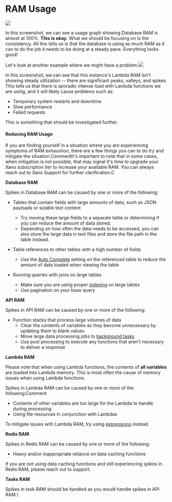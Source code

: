 # RAM Usage

![](https://files.gitbook.com/v0/b/gitbook-x-prod.appspot.com/o/spaces%2F-M8Si5XvG2QHSLi9JcVY%2Fuploads%2FJpxfXYc4Mk4iqiGa7wFc%2Fimage.png?alt=media\&token=66363a03-34a6-4b6f-9c4a-ca441a0993cf)

In this screenshot, we can see a usage graph showing Database RAM is almost at 100%. **This is okay.** What we should be focusing on is the consistency. All this tells us is that the database is using as much RAM as it can to do the job it needs to be doing at a steady pace. Everything looks good!

Let's look at another example where we might have a problem.![](https://files.gitbook.com/v0/b/gitbook-x-prod.appspot.com/o/spaces%2F-M8Si5XvG2QHSLi9JcVY%2Fuploads%2FSVKWvQg8qjoYLskZyUCo%2Fimage.png?alt=media\&token=0373aa27-8ec2-4446-b69d-8e3997a8cfa4)

In this screenshot, we can see that this instance's Lambda RAM isn't showing steady utilization -- there are significant peaks, valleys, and spikes. This tells us that there is sporadic intense load with Lambda functions we are using, and it will likely cause problems such as:

* Temporary system restarts and downtime
* Slow performance
* Failed requests

This is something that should be investigated further.

#### Reducing RAM Usage <a href="#reducing-ram-usage" id="reducing-ram-usage"></a>

If you are finding yourself in a situation where you are experiencing symptoms of RAM exhaustion, there are a few things you can to do try and mitigate the situation.CommentIt's important to note that in some cases, when mitigation is not possible, that may signal it's time to upgrade your Xano subscription tier to increase your available RAM. You can always reach out to Xano Support for further clarification.C

**Database RAM**

Spikes in Database RAM can be caused by one or more of the following:

* Tables that contain fields with large amounts of data, such as JSON payloads or sizable text content
  * Try moving these large fields to a separate table or determining if you can reduce the amount of data stored.
  * Depending on how often the data needs to be accessed, you can also store the large data in text files and store the file path in the table instead.
*   Table references to other tables with a high number of fields

    * Use the [Auto Complete](../../the-database/database-basics/relationships.md#auto-complete) setting on the referenced table to reduce the amount of data loaded when viewing the table


* Running queries with joins on large tables
  * Make sure you are using proper [indexing](../../the-database/database-performance-and-maintenance/indexing.md) on large tables
  * Use pagination on your base query

**API RAM**

Spikes in API RAM can be caused by one or more of the following:

* Function stacks that process large volumes of data
  * Clear the contents of variables as they become unnecessary by updating them to blank values
  * Move large data processing jobs to [background tasks](../../the-function-stack/building-with-visual-development/background-tasks.md)​
  * Use post processing to execute any functions that aren't necessary to deliver a response

**Lambda RAM**

Please note that when using Lambda functions, the contents of **all variables** are loaded into Lambda memory. This is most often the cause of memory issues when using Lambda functions.

Spikes in Lambda RAM can be caused by one or more of the following:Comment

* Contents of other variables are too large for the Lambda to handle during processing
* Using file resources in conjunction with Lambdas

To mitigate issues with Lambda RAM, try using [expressions](../../the-function-stack/data-types/expression.md) instead.

**Redis RAM**

Spikes in Redis RAM can be caused by one or more of the following:

* Heavy and/or inappropriate reliance on data caching functions

If you are not using data caching functions and still experiencing spikes in Redis RAM, please reach out to support.

**Tasks RAM**

Spikes in task RAM should be handled as you would handle spikes in API RAM.\
